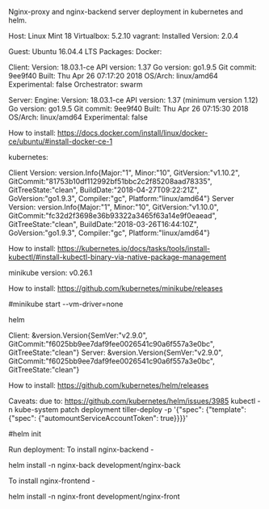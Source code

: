 Nginx-proxy and nginx-backend server deployment in kubernetes and helm.

Host: Linux Mint 18
Virtualbox: 5.2.10
vagrant: Installed Version: 2.0.4

Guest: Ubuntu 16.04.4 LTS
Packages:
Docker:

Client:
 Version:      18.03.1-ce
 API version:  1.37
 Go version:   go1.9.5
 Git commit:   9ee9f40
 Built:        Thu Apr 26 07:17:20 2018
 OS/Arch:      linux/amd64
 Experimental: false
 Orchestrator: swarm

Server:
 Engine:
  Version:      18.03.1-ce
  API version:  1.37 (minimum version 1.12)
  Go version:   go1.9.5
  Git commit:   9ee9f40
  Built:        Thu Apr 26 07:15:30 2018
  OS/Arch:      linux/amd64
  Experimental: false

How to install: https://docs.docker.com/install/linux/docker-ce/ubuntu/#install-docker-ce-1

kubernetes: 

Client Version: version.Info{Major:"1", Minor:"10", GitVersion:"v1.10.2", GitCommit:"81753b10df112992bf51bbc2c2f85208aad78335", GitTreeState:"clean", BuildDate:"2018-04-27T09:22:21Z", GoVersion:"go1.9.3", Compiler:"gc", Platform:"linux/amd64"}
Server Version: version.Info{Major:"1", Minor:"10", GitVersion:"v1.10.0", GitCommit:"fc32d2f3698e36b93322a3465f63a14e9f0eaead", GitTreeState:"clean", BuildDate:"2018-03-26T16:44:10Z", GoVersion:"go1.9.3", Compiler:"gc", Platform:"linux/amd64"}

How to install: https://kubernetes.io/docs/tasks/tools/install-kubectl/#install-kubectl-binary-via-native-package-management

minikube version: v0.26.1

How to install: https://github.com/kubernetes/minikube/releases

#minikube start --vm-driver=none

helm 

Client: &version.Version{SemVer:"v2.9.0", GitCommit:"f6025bb9ee7daf9fee0026541c90a6f557a3e0bc", GitTreeState:"clean"}
Server: &version.Version{SemVer:"v2.9.0", GitCommit:"f6025bb9ee7daf9fee0026541c90a6f557a3e0bc", GitTreeState:"clean"}

How to install: https://github.com/kubernetes/helm/releases

Caveats:
due to: https://github.com/kubernetes/helm/issues/3985
kubectl -n kube-system patch deployment tiller-deploy -p '{"spec": {"template": {"spec": {"automountServiceAccountToken": true}}}}'

#helm init

Run deployment:
To install nginx-backend - 

helm install -n nginx-back development/nginx-back

To install nginx-frontend - 

helm install -n nginx-front development/nginx-front
